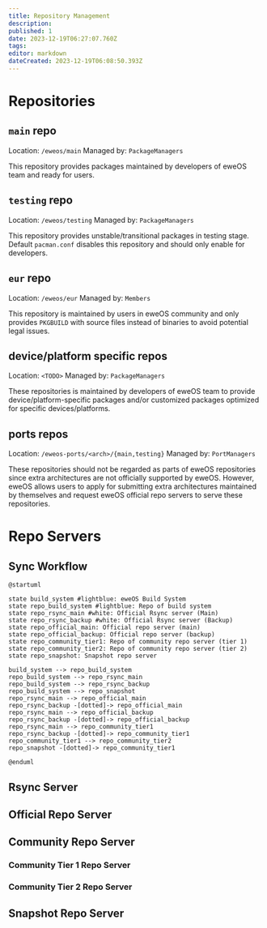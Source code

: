 ```yaml
---
title: Repository Management
description: 
published: 1
date: 2023-12-19T06:27:07.760Z
tags: 
editor: markdown
dateCreated: 2023-12-19T06:08:50.393Z
---
```


# Repositories

## `main` repo

Location: `/eweos/main`
Managed by: `PackageManagers`

This repository provides packages maintained by developers of eweOS team and ready for users.

## `testing` repo

Location: `/eweos/testing`
Managed by: `PackageManagers`

This repository provides unstable/transitional packages in testing stage. Default `pacman.conf` disables this repository and should only enable for developers.

## `eur` repo

Location: `/eweos/eur`
Managed by: `Members`

This repository is maintained by users in eweOS community and only provides `PKGBUILD` with source files instead of binaries to avoid potential legal issues.

## device/platform specific repos

Location: `<TODO>`
Managed by: `PackageManagers`

These repositories is maintained by developers of eweOS team to provide device/platform-specific packages and/or customized packages optimized for specific devices/platforms.

## ports repos

Location: `/eweos-ports/<arch>/{main,testing}`
Managed by: `PortManagers`

These repositories should not be regarded as parts of eweOS repositories since extra architectures are not officially supported by eweOS. However, eweOS allows users to apply for submitting extra architectures maintained by themselves and request eweOS official repo servers to serve these repositories.

# Repo Servers

## Sync Workflow


```plantuml
@startuml

state build_system #lightblue: eweOS Build System
state repo_build_system #lightblue: Repo of build system
state repo_rsync_main #white: Official Rsync server (Main)
state repo_rsync_backup #white: Official Rsync server (Backup)
state repo_official_main: Official repo server (main)
state repo_official_backup: Official repo server (backup)
state repo_community_tier1: Repo of community repo server (tier 1)
state repo_community_tier2: Repo of community repo server (tier 2)
state repo_snapshot: Snapshot repo server

build_system --> repo_build_system
repo_build_system --> repo_rsync_main
repo_build_system --> repo_rsync_backup
repo_build_system --> repo_snapshot
repo_rsync_main --> repo_official_main
repo_rsync_backup -[dotted]-> repo_official_main
repo_rsync_main --> repo_official_backup
repo_rsync_backup -[dotted]-> repo_official_backup
repo_rsync_main --> repo_community_tier1
repo_rsync_backup -[dotted]-> repo_community_tier1
repo_community_tier1 --> repo_community_tier2
repo_snapshot -[dotted]-> repo_community_tier1

@enduml
```

## Rsync Server

## Official Repo Server

## Community Repo Server

### Community Tier 1 Repo Server

### Community Tier 2 Repo Server

## Snapshot Repo Server